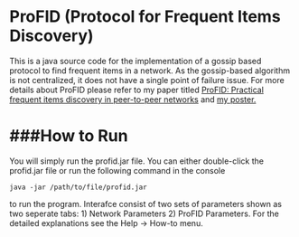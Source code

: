ProFID (Protocol for Frequent Items Discovery)
======
This is a java source code for the implementation of a gossip based protocol to find frequent items in a network. As the gossip-based algorithm is not centralized, it does not have a single point of failure issue. For more details about ProFID please refer to my paper titled [ProFID: Practical frequent items discovery in peer-to-peer networks](http://dl.acm.org/citation.cfm?id=2480149) and [my poster.](http://www.utdallas.edu/~emrah.cem/papers/ACM32012.pptx)

###How to Run
==============
You will simply run the profid.jar file. You can either double-click the profid.jar file or run the following command in the console

``java -jar /path/to/file/profid.jar``

to run the program. Interafce consist of two sets of parameters shown as two seperate tabs: 1) Network Parameters 2) ProFID Parameters. For the detailed explanations see the Help -> How-to menu.

